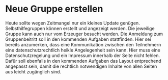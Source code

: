 # Neue Gruppe erstellen

Heute sollte wegen Zeitmangel nur ein kleines Update genügen. Selbsthilfegruppen können erstellt und angezeigt werden. Die jeweilige Gruppe kann auch nur vom Erzeuger besucht werden. Die Anmeldung zum Gruppenbeitritt soll in den kommenden Aufgaben stattfinden. Hier sei bereits anzumerken, dass eine Kommunikation zwischen den Teilnehmern eine datenschutzrechtlich heikle Angelegenheit sein kann. Hier muss eine Datenschutzregelung und ein Impressum innerhalb der Seite nicht fehlen. Dafür soll ebenfalls in den kommenden Aufgaben das Layout entprechend angepasst sein, damit die rechtlich notwendigen Inhalte von allen Seiten aus leicht zugänglich sind.